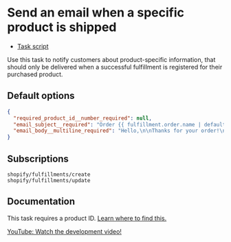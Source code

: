 # Send an email when a specific product is shipped

* [Task script](./script.liquid)

Use this task to notify customers about product-specific information, that should only be delivered when a successful fulfillment is registered for their purchased product.

## Default options

```json
{
  "required_product_id__number_required": null,
  "email_subject__required": "Order {{ fulfillment.order.name | default: \"#1234\" }}: Your product has been shipped!",
  "email_body__multiline_required": "Hello,\n\nThanks for your order!\n\nCheers,\n{{ shop.name }}"
}
```

## Subscriptions

```liquid
shopify/fulfillments/create
shopify/fulfillments/update
```

## Documentation

This task requires a product ID. [Learn where to find this.](https://help.usemechanic.com/en/articles/2946120-how-do-i-find-an-id-for-a-product-collection-order-or-something-else)

[YouTube: Watch the development video!](https://youtu.be/5atvVttJnbY)
